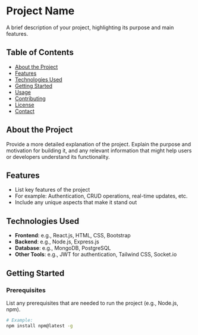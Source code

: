 # Project Name

A brief description of your project, highlighting its purpose and main features.

## Table of Contents

- [About the Project](#about-the-project)
- [Features](#features)
- [Technologies Used](#technologies-used)
- [Getting Started](#getting-started)
- [Usage](#usage)
- [Contributing](#contributing)
- [License](#license)
- [Contact](#contact)

## About the Project

Provide a more detailed explanation of the project. Explain the purpose and motivation for building it, and any relevant information that might help users or developers understand its functionality.

## Features

- List key features of the project
- For example: Authentication, CRUD operations, real-time updates, etc.
- Include any unique aspects that make it stand out

## Technologies Used

- **Frontend**: e.g., React.js, HTML, CSS, Bootstrap
- **Backend**: e.g., Node.js, Express.js
- **Database**: e.g., MongoDB, PostgreSQL
- **Other Tools**: e.g., JWT for authentication, Tailwind CSS, Socket.io

## Getting Started

### Prerequisites

List any prerequisites that are needed to run the project (e.g., Node.js, npm).

```bash
# Example:
npm install npm@latest -g
